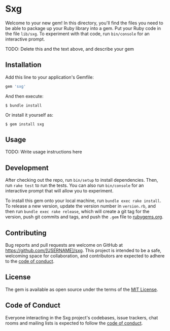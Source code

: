 # Sxg

Welcome to your new gem! In this directory, you'll find the files you need to be able to package up your Ruby library into a gem. Put your Ruby code in the file `lib/sxg`. To experiment with that code, run `bin/console` for an interactive prompt.

TODO: Delete this and the text above, and describe your gem

## Installation

Add this line to your application's Gemfile:

```ruby
gem 'sxg'
```

And then execute:

    $ bundle install

Or install it yourself as:

    $ gem install sxg

## Usage

TODO: Write usage instructions here

## Development

After checking out the repo, run `bin/setup` to install dependencies. Then, run `rake test` to run the tests. You can also run `bin/console` for an interactive prompt that will allow you to experiment.

To install this gem onto your local machine, run `bundle exec rake install`. To release a new version, update the version number in `version.rb`, and then run `bundle exec rake release`, which will create a git tag for the version, push git commits and tags, and push the `.gem` file to [rubygems.org](https://rubygems.org).

## Contributing

Bug reports and pull requests are welcome on GitHub at https://github.com/[USERNAME]/sxg. This project is intended to be a safe, welcoming space for collaboration, and contributors are expected to adhere to the [code of conduct](https://github.com/[USERNAME]/sxg/blob/master/CODE_OF_CONDUCT.md).


## License

The gem is available as open source under the terms of the [MIT License](https://opensource.org/licenses/MIT).

## Code of Conduct

Everyone interacting in the Sxg project's codebases, issue trackers, chat rooms and mailing lists is expected to follow the [code of conduct](https://github.com/[USERNAME]/sxg/blob/master/CODE_OF_CONDUCT.md).
